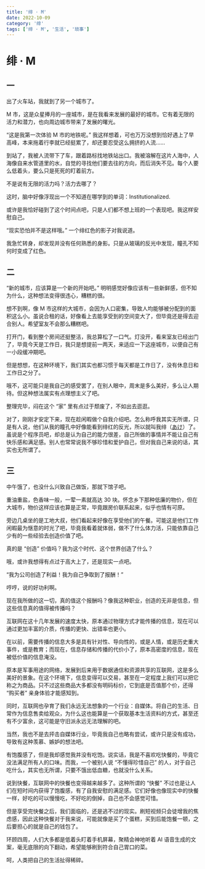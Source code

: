 ```yaml
---
title: '绯 · M'
date: 2022-10-09
category: '绯'
tags: ['绯 · M', '生活', '琐事']
---
```


# 绯 · M

## 一

出了火车站，我就到了另一个城市了。

M 市，这是众星捧月的一座城市，是在我看来发展的最好的城市。它有着无限的活力和潜力，也向周边城市带来了发展的曙光。

“这是我第一次体验 M 市的地铁呢。” 我这样想着，可也万万没想到恰好遇上了早高峰，本来拖着行李就已经挺累了，却还要忍受这么拥挤的人流……

到站了，我被人流带下了车，跟着路标找地铁站出口。我被溶解在这片人海中，人海像自来水管道里的水，自觉的寻找他们要去往的方向，而后消失不见。每个人要么低着头，要么只是死死的盯着前方。

不是说有无限的活力吗？活力去哪了？

这时，脑中好像浮现出一个不知道在哪学到的单词：Institutionalized.

或许是我恰好碰到了这个时间点吧，只是人们都不想上班的一个表现吧。我这样安慰自己。

“现实恐怕并不是这样哦。” 一个绯红色的影子对我说道。

我急忙转身，却发现并没有任何熟悉的身影。只是从玻璃的反光中发现，瞳孔不知何时变成了红色。

## 二

“新的城市，应该算是一个新的开始吧。” 明明感觉好像应该有一些新鲜感，但不知为什么，这种想法变得很违心，糟糕的很。

想不到啊，像 M 市这样的大城市，会因为人口密集，导致人均能够被分配到的面积这么小。虽说合租的话，好像看上去能享受到的空间变大了，但毕竟还是得去迎合别人。希望室友不会那么糟糕吧。

打开门，看到整个房间还挺整洁，我总算松了一口气。灯没开，看来室友已经出门了，毕竟今天是工作日，我只是想提前一两天，来适应一下这座城市，以便自己有一小段缓冲期吧。

但是想想，在这种环境下，我们其实也都习惯于每天都是工作日了，没有休息日和工作日之分了。

哦不，这可能只是我自己的感受罢了，在别人眼中，周末是多么美好，多么让人期待。但这种想法属实有点理想主义了吧。

整理完毕，闷在这个 “家” 里有点过于颓废了，不如出去逛逛。

对了，刚刚才安定下来，现在趁闲暇做个自我介绍吧。怎么称呼我其实无所谓，只是有人说，他们从我的瞳孔中好像能看到绯红的反光，所以就叫我绯（[あけ](https://nipponcolors.com/#ake)）了。虽说是个程序员吧，却总是认为自己的能力很差，自己所做的事情并不能让自己有快乐感和满足感。别人也常常说我不够珍惜和爱护自己，但对我自己来说的话，其实也无所谓了。

## 三

中午饿了，也没什么兴致自己做饭，那就下馆子吧。

重油重盐，色香味一般，一荤一素就高达 30 块。怀念乡下那种低廉的物价，但在大城市，物价这样应该也算是正常，毕竟跟房价联系起来，似乎也情有可原。

旁边几桌坐的是工地大叔，他们看起来好像在享受他们的午餐。可能这是他们工作闲暇最为惬意的时光了吧，毕竟我看着就体弱，做不了什么体力活，只能依靠自己少有的一些经验去创造价值了吧。

真的是 “创造” 价值吗？我为这个时代、这个世界创造了什么？

哦，或许我想得有点过于高大上了，还是现实一点吧。

“我为公司创造了利益！我为自己争取到了报酬！”

哼哼，说的好功利啊。

现在我所做的这一切，真的值这个报酬吗？像我这种职业，创造的无非是信息，但这些信息真的值得被传播吗？

互联网在这十几年发展的速度太快，原本通过物理方式才能传播的信息，现在可以通过更加丰富的介质，传播的更快、出错率也更小。

在以前，需要传播的信息大多是具有针对性、导向性的，或是人情，或是历史重大事件，或是教育；而现在，信息存储和传播的代价小了，原本高密度的信息，现在被低价值的信息淹没。

原本是军事用途的网络，发展到后来用于数据通信和资源共享的互联网，这是多么美好的景象。在这个环境下，信息变得可以交易，甚至在一定程度上我们可以把它称之为商品。只不过这些商品大多都没有明码标价，它到底是否值那个价，还得 “购买者” 亲身体验才能感知到。

同时，互联网也孕育了我们永远无法想象的一个行业：自媒体。将自己的生活、日常作为信息售卖给观众，为什么这也能算是一个获取基本生活资料的方式，甚至还有不少富余，这可能是守旧派永远无法理解的吧。

当然，我也不是去抨击自媒体行业，毕竟我自己也略有尝试，或许只是没有成功，导致有这种羡慕、嫉妒的想法吧。

有饱腹感了，但是我却感觉我并没有吃饱。说实话，我是不喜欢吃快餐的，毕竟它没法满足所有人的口味。而我，一个被别人说 “不懂得珍惜自己” 的人，对于自己吃什么，其实也无所谓，只要不饿出低血糖，也就没什么关系。

说到快餐，互联网中的快餐也变得越来越多了。这种所谓的 “快餐” 不过也是让人们在短时间内获得了饱腹感，有了自我安慰的满足感。它们好像也像现实中的快餐一样，好吃的可以慢慢吃，不好吃的倒掉，自己也不会感觉可惜。

但是享受完快餐之后，我们面临的，还是逃不过的现实。刷短视频只会徒增我的焦虑感，因此这种快餐对于我来说，可能就像是买了个蛋糕，买到后能饱餐一顿，之后要担心的就是自己的钱包了。

环顾四周，人们大多都是低着头盯着手机屏幕，聚精会神地听着 AI 语音生成的文案，毫无底限的向下翻动，希望能够刷到符合自己胃口的菜。

呵，人类把自己的生活扯得稀碎。


